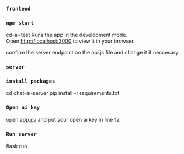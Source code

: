 ### `frontend`
### `npm start`
cd-ai-test
Runs the app in the development mode.\
Open [http://localhost:3000](http://localhost:3000) to view it in your browser.


confirm the server endpoint on the api.js file and change it if neccesary

### `server`
### `install packages`

cd chat-ai-server
pip install -r requirements.txt

### `Open ai key`

open app.py and put your open ai key in line 12

### `Run server`

flask run

